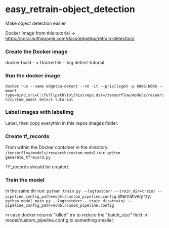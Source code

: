 # easy_retrain-object_detection
Make object detection easier

Docker Image from this tutorial -> https://coral.withgoogle.com/docs/edgetpu/retrain-detection/

### Create the Docker image
docker build - < Dockerfile --tag detect-tutorial

### Run the docker image
``docker run --name edgetpu-detect --rm -it --privileged -p 6006:6006 --mount type=bind,src=C:\full\path\to\this\repo,dst=/tensorflow/models/research/custom_model detect-tutorial``

### Label images with labelImg
Label, then copy everythin in this repos images folder.

### Create tf_records
From within the Docker container in the directory ``/tensorflow/models/research/custom_model`` run: ``python generate_tfrecord.py``

TF_records should be created.

### Train the model
in the same dir run: 
``python train.py --logtostderr --train_dir=train/ --pipeline_config_path=model/custom_pipeline.config``
alternatively try:
``python model_main.py --logtostderr --train_dir=train/ --pipeline_config_path=model/cusom_pipeline.config``

in case docker returns "killed" try to reduce the "batch_size" field in model/custom_pipeline.config to something smaller.